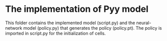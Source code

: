 
  

# The implementation of Pyy model
This folder contains the implemented model (script.py) and the neural-network model (policy.py) that generates the policy (policy.pt). The policy is imported in script.py for the initialization of cells.
